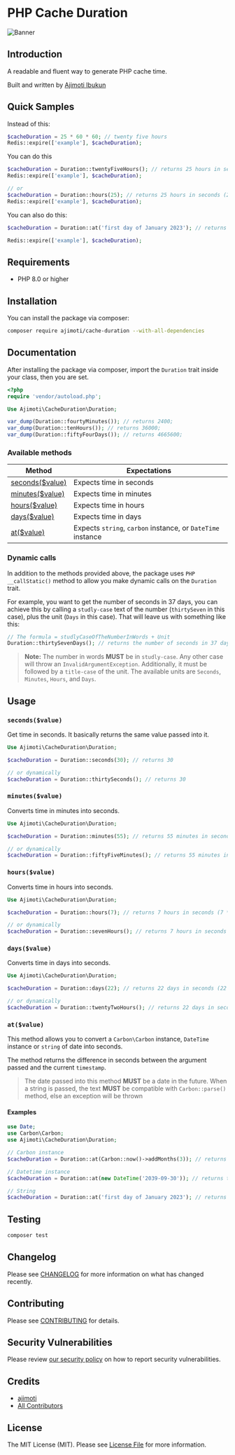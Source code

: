 # PHP Cache Duration
![Banner](https://banners.beyondco.de/Cache%20Duration%20Package.png?theme=dark&packageManager=composer+require&packageName=ajimoti%2Fcache-duration&pattern=charlieBrown&style=style_1&description=A+more+readable+way+to+get+time+in+seconds+while+caching&md=1&showWatermark=1&fontSize=100px&images=clock)

## Introduction
A readable and fluent way to generate PHP cache time.

Built and written by [Ajimoti Ibukun](https://www.linkedin.com/in/ibukun-ajimoti-3420a786/)

## Quick Samples
Instead of this:
```php
$cacheDuration = 25 * 60 * 60; // twenty five hours
Redis::expire(['example'], $cacheDuration);
```

You can do this
```php
$cacheDuration = Duration::twentyFiveHours(); // returns 25 hours in seconds (25 * 60 * 60)
Redis::expire(['example'], $cacheDuration);

// or
$cacheDuration = Duration::hours(25); // returns 25 hours in seconds (25 * 60 * 60)
Redis::expire(['example'], $cacheDuration);
```

You can also do this:
```php
$cacheDuration = Duration::at('first day of January 2023'); // returns the time difference between the present time and the first of january 2023 in seconds

Redis::expire(['example'], $cacheDuration);
```

## Requirements
- PHP 8.0 or higher

## Installation
You can install the package via composer:
```bash
composer require ajimoti/cache-duration --with-all-dependencies
```

## Documentation
After installing the package via composer, import the `Duration` trait inside your class, then you are set.
```php
<?php
require 'vendor/autoload.php';

Use Ajimoti\CacheDuration\Duration;

var_dump(Duration::fourtyMinutes()); // returns 2400;
var_dump(Duration::tenHours()); // returns 36000;
var_dump(Duration::fiftyFourDays()); // returns 4665600;
```

### Available methods
| Method      | Expectations | 
| ----------- | ----------- |
| [seconds($value)](#secondsvalue)  | Expects time in seconds  |
| [minutes($value)](#minutesvalue)   | Expects time in minutes  |
| [hours($value)](#hoursvalue)  | Expects time in hours  |
| [days($value)](#daysvalue) | Expects time in days  |
| [at($value)](#atvalue)  | Expects `string`, `carbon` instance, or `DateTime` instance  |

### Dynamic calls
In addition to the methods provided above, the package uses `PHP` `__callStatic()` method to allow you make dynamic calls on the `Duration` trait.

For example, you want to get the number of seconds in 37 days, you can achieve this by calling a `studly-case` text of the number (`thirtySeven` in this case), plus the unit (`Days` in this case). That will leave us with something like this:

```php
// The formula = studlyCaseOfTheNumberInWords + Unit
Duration::thirtySevenDays(); // returns the number of seconds in 37 days
```

> **Note:** The number in words **MUST** be in `studly-case`. Any other case will throw an `InvalidArgumentException`. Additionally, it must be followed by a `title-case` of the unit. The available units are `Seconds`, `Minutes`, `Hours`, and `Days`.


## Usage
### `seconds($value)`
Get time in seconds. It basically returns the same value passed into it.
```php
Use Ajimoti\CacheDuration\Duration;

$cacheDuration = Duration::seconds(30); // returns 30

// or dynamically
$cacheDuration = Duration::thirtySeconds(); // returns 30
```

### `minutes($value)`
Converts time in minutes into seconds.
```php
Use Ajimoti\CacheDuration\Duration;

$cacheDuration = Duration::minutes(55); // returns 55 minutes in seconds (55 * 60)

// or dynamically
$cacheDuration = Duration::fiftyFiveMinutes(); // returns 55 minutes in seconds (55 * 60)
```

### `hours($value)`
Converts time in hours into seconds.
```php
Use Ajimoti\CacheDuration\Duration;

$cacheDuration = Duration::hours(7); // returns 7 hours in seconds (7 * 60 * 60)

// or dynamically
$cacheDuration = Duration::sevenHours(); // returns 7 hours in seconds (7 * 60 * 60)
```

### `days($value)`
Converts time in days into seconds.
```php
Use Ajimoti\CacheDuration\Duration;

$cacheDuration = Duration::days(22); // returns 22 days in seconds (22 * 24 * 60 * 60)

// or dynamically
$cacheDuration = Duration::twentyTwoHours(); // returns 22 days in seconds (22 * 24 * 60 * 60)
```

### `at($value)`
This method allows you to convert a `Carbon\Carbon` instance, `DateTime` instance or  `string` of date into seconds. 

The method returns the difference in seconds between the argument passed and the current `timestamp`.

> The date passed into this method **MUST** be a date in the future. When a string is passed, the text **MUST** be compatible with `Carbon::parse()` method, else an exception will be thrown

#### Examples
```php
use Date;
use Carbon\Carbon;
use Ajimoti\CacheDuration\Duration;

// Carbon instance
$cacheDuration = Duration::at(Carbon::now()->addMonths(3)); // returns time in seconds between the present timestamp and three months time

// Datetime instance
$cacheDuration = Duration::at(new DateTime('2039-09-30')); // returns time in seconds between the present timestamp and the date passed (2039-09-30).

// String
$cacheDuration = Duration::at('first day of January 2023'); // returns time in seconds between the present timestamp and the first of January 2023.
```

## Testing

```bash
composer test
```

## Changelog

Please see [CHANGELOG](CHANGELOG.md) for more information on what has changed recently.

## Contributing

Please see [CONTRIBUTING](.github/CONTRIBUTING.md) for details.

## Security Vulnerabilities

Please review [our security policy](../../security/policy) on how to report security vulnerabilities.

## Credits

- [ajimoti](https://github.com/ajimoti)
- [All Contributors](../../contributors)

## License

The MIT License (MIT). Please see [License File](LICENSE.md) for more information.
